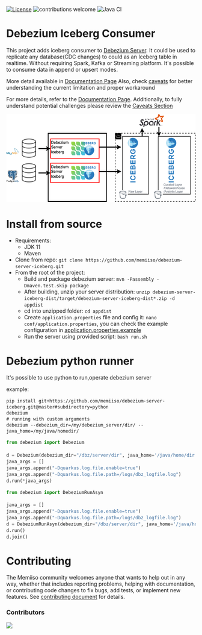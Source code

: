 [![License](http://img.shields.io/:license-apache%202.0-brightgreen.svg)](http://www.apache.org/licenses/LICENSE-2.0.html)
![contributions welcome](https://img.shields.io/badge/contributions-welcome-brightgreen.svg?style=flat)
![Java CI](https://github.com/memiiso/debezium-server-iceberg/workflows/Java%20CI%20with%20Maven/badge.svg?branch=master)

# Debezium Iceberg Consumer

This project adds iceberg consumer
to [Debezium Server](https://debezium.io/documentation/reference/operations/debezium-server.html). It could be used to
replicate any database(CDC changes) to could as an Iceberg table in realtime. Without requiring Spark, Kafka or
Streaming platform. It's possible to consume data in append or upsert modes.

More detail available in [Documentation Page](docs/DOCS.md)
Also, check [caveats](docs/CAVEATS.md) for better understanding the current limitation and proper workaround

For more details, refer to the [Documentation Page](docs/DOCS.md).
Additionally, to fully understand potential challenges please review the [Caveats Section](docs/CAVEATS.md)

![Debezium Iceberg](docs/images/debezium-iceberg.png)

# Install from source
- Requirements:
  - JDK 11
  - Maven
- Clone from repo: `git clone https://github.com/memiiso/debezium-server-iceberg.git`
- From the root of the project:
  - Build and package debezium server: `mvn -Passembly -Dmaven.test.skip package`
  - After building, unzip your server
    distribution: `unzip debezium-server-iceberg-dist/target/debezium-server-iceberg-dist*.zip -d appdist`
  - cd into unzipped folder: `cd appdist`
  - Create `application.properties` file and config it: `nano conf/application.properties`, you can check the example
    configuration
    in [application.properties.example](debezium-server-iceberg-dist%2Fsrc%2Fmain%2Fresources%2Fdistro%2Fconf%2Fapplication.properties.example)
  - Run the server using provided script: `bash run.sh`

# Debezium python runner

It's possible to use python to run,operate debezium server

example:

```commandline
pip install git+https://github.com/memiiso/debezium-server-iceberg.git@master#subdirectory=python
debezium
# running with custom arguments
debezium --debezium_dir=/my/debezium_server/dir/ --java_home=/my/java/homedir/
```

```python
from debezium import Debezium

d = Debezium(debezium_dir="/dbz/server/dir", java_home='/java/home/dir')
java_args = []
java_args.append("-Dquarkus.log.file.enable=true")
java_args.append("-Dquarkus.log.file.path=/logs/dbz_logfile.log")
d.run(*java_args)
```

```python
from debezium import DebeziumRunAsyn

java_args = []
java_args.append("-Dquarkus.log.file.enable=true")
java_args.append("-Dquarkus.log.file.path=/logs/dbz_logfile.log")
d = DebeziumRunAsyn(debezium_dir="/dbz/server/dir", java_home='/java/home/dir', java_args=java_args)
d.run()
d.join()
```

# Contributing

The Memiiso community welcomes anyone that wants to help out in any way, whether that includes reporting problems,
helping with documentation, or contributing code changes to fix bugs, add tests, or implement new features.
See [contributing document](CONTRIBUTING.md) for details.

### Contributors

<a href="https://github.com/memiiso/debezium-server-iceberg/graphs/contributors">
  <img src="https://contributors-img.web.app/image?repo=memiiso/debezium-server-iceberg" />
</a>
